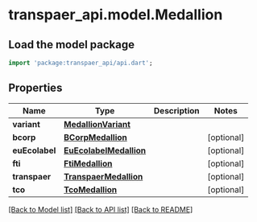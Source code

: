 # transpaer_api.model.Medallion

## Load the model package
```dart
import 'package:transpaer_api/api.dart';
```

## Properties
Name | Type | Description | Notes
------------ | ------------- | ------------- | -------------
**variant** | [**MedallionVariant**](MedallionVariant.md) |  | 
**bcorp** | [**BCorpMedallion**](BCorpMedallion.md) |  | [optional] 
**euEcolabel** | [**EuEcolabelMedallion**](EuEcolabelMedallion.md) |  | [optional] 
**fti** | [**FtiMedallion**](FtiMedallion.md) |  | [optional] 
**transpaer** | [**TranspaerMedallion**](TranspaerMedallion.md) |  | [optional] 
**tco** | [**TcoMedallion**](TcoMedallion.md) |  | [optional] 

[[Back to Model list]](../README.md#documentation-for-models) [[Back to API list]](../README.md#documentation-for-api-endpoints) [[Back to README]](../README.md)


